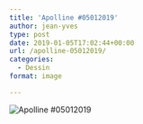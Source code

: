 ```yaml
---
title: 'Apolline #05012019'
author: jean-yves
type: post
date: 2019-01-05T17:02:44+00:00
url: /apolline-05012019/
categories:
  - Dessin
format: image

---
```

![Apolline #05012019](./img_0047.jpg)